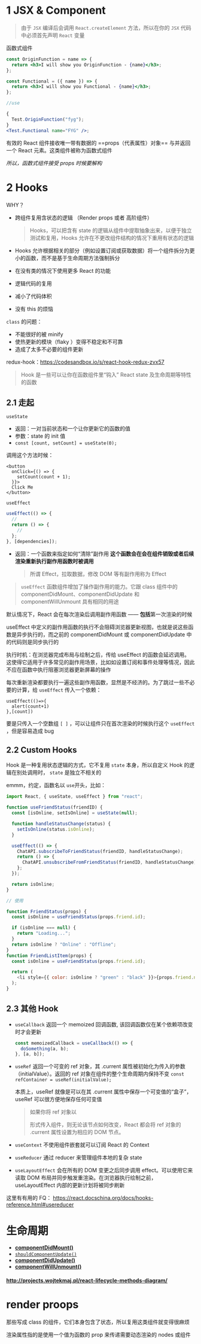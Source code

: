 # 1 JSX & Component

> 由于 `JSX` 编译后会调用 `React.createElement` 方法，所以在你的 `JSX` 代码中必须首先声明 `React` 变量


函数式组件

```jsx
const OriginFunction = name => {
  return <h3>I will show you OriginFunction - {name}</h3>;
};

const Functional = ({ name }) => {
  return <h3>I will show you Functional - {name}</h3>;
};

//use

{
  Test.OriginFunction("fyg");
}
<Test.Functional name="FYG" />;
```

有效的 React 组件接收唯一带有数据的 ==props（代表属性）对象== 与并返回一个 React 元素。这类组件被称为函数式组件

_所以，函数式组件接受 props 时候要解构_

# 2 Hooks

WHY？

- 跨组件复用含状态的逻辑 （Render props 或者 高阶组件）

  > Hooks，可以把含有 state 的逻辑从组件中提取抽象出来，以便于独立测试和复用，Hooks 允许在不更改组件结构的情况下重用有状态的逻辑

- Hooks 允许根据相关的部分（例如设置订阅或获取数据）将一个组件拆分为更小的函数，而不是基于生命周期方法强制拆分

- 在没有类的情况下使用更多 React 的功能

- 逻辑代码的复用

- 减小了代码体积

- 没有 this 的烦恼

`class` 的问题：

- 不能很好的被 minify
- 使热更新的模块（flaky ）变得不稳定和不可靠
- 造成了太多不必要的组件更新

redux-hook：<https://codesandbox.io/s/react-hook-redux-zvx57>

> Hook 是一些可以让你在函数组件里“钩入” React state 及生命周期等特性的函数

## 2.1 走起

`useState`

- 返回：一对当前状态和一个让你更新它的函数的值
- 参数：state 的 init 值
- `const [count, setCount] = useState(0);`

调用这个方法时候：

```react
<button
  onClick={() => {
    setCount(count + 1);
  }}>
  Click Me
</button>
```



`useEffect`

```javascript
useEffect(() => {
  //
  return () => {
    //
  };
}, [dependencies]);
```

- 返回：一个函数来指定如何“清除”副作用
  **这个函数会在会在组件销毁或者后续渲染重新执行副作用函数时被调用**
  
  
  
  > 所谓 Effect，拉取数据，修改 DOM 等有副作用称为 Effect

> `useEffect` 函数组件增加了操作副作用的能力。它跟 class 组件中的 componentDidMount、componentDidUpdate 和 componentWillUnmount 具有相同的用途

默认情况下，React 会在每次渲染后调用副作用函数 —— **包括**第一次渲染的时候



useEffect 中定义的副作用函数的执行不会阻碍浏览器更新视图，也就是说这些函数是异步执行的，而之前的 componentDidMount 或 componentDidUpdate 中的代码则是同步执行的



执行时机：在浏览器完成布局与绘制之后，传给 useEffect 的函数会延迟调用。这使得它适用于许多常见的副作用场景，比如如设置订阅和事件处理等情况，因此不应在函数中执行阻塞浏览器更新屏幕的操作



每次重新渲染都要执行一遍这些副作用函数，显然是不经济的。为了跳过一些不必要的计算，给 `useEffect` 传入一个依赖：

```react
useEffect(()=>{
  alert(count+1)
},[count])
```



要是只传入一个空数组 `[ ]` ，可以让组件只在首次渲染的时候执行这个 `useEffect` ，但是容易造成 bug



## 2.2 Custom Hooks

Hook 是一种复用状态逻辑的方式，它不复用 `state` 本身，所以自定义 Hook 的逻辑在别处调用时， `state` 是独立不相关的

emmm，约定，函数名以 `use`开头，比如：

```javascript
import React, { useState, useEffect } from "react";

function useFriendStatus(friendID) {
  const [isOnline, setIsOnline] = useState(null);

  function handleStatusChange(status) {
    setIsOnline(status.isOnline);
  }

  useEffect(() => {
    ChatAPI.subscribeToFriendStatus(friendID, handleStatusChange);
    return () => {
      ChatAPI.unsubscribeFromFriendStatus(friendID, handleStatusChange);
    };
  });

  return isOnline;
}

// 使用

function FriendStatus(props) {
  const isOnline = useFriendStatus(props.friend.id);

  if (isOnline === null) {
    return "Loading...";
  }
  return isOnline ? "Online" : "Offline";
}
function FriendListItem(props) {
  const isOnline = useFriendStatus(props.friend.id);

  return (
    <li style={{ color: isOnline ? "green" : "black" }}>{props.friend.name}</li>
  );
}
```

## 2.3 其他 Hook

- `useCallback` 返回一个 memoized 回调函数, 该回调函数仅在某个依赖项改变时才会更新
  ```javascript
  const memoizedCallback = useCallback(() => {
    doSomething(a, b);
  }, [a, b]);
  ```
- `useRef` 返回一个可变的 ref 对象，其 .current 属性被初始化为传入的参数（initialValue）。返回的 ref 对象在组件的整个生命周期内保持不变
  `const refContainer = useRef(initialValue);`

  本质上，useRef 就像是可以在其 .current 属性中保存一个可变值的“盒子”，useRef 可以很方便地保存任何可变值
  
  > 如果你将 ref 对象以 <div ref={myRef} /> 形式传入组件，则无论该节点如何改变，React 都会将 ref 对象的 .current 属性设置为相应的 DOM 节点。


- `useContext` 不使用组件嵌套就可以订阅 React 的 Context
- `useReducer` 通过 reducer 来管理组件本地的复杂 state
- `useLayoutEffect` 会在所有的 DOM 变更之后同步调用 effect。可以使用它来读取 DOM 布局并同步触发重渲染。在浏览器执行绘制之前，useLayoutEffect 内部的更新计划将被同步刷新

这里有有用的 FQ：
https://react.docschina.org/docs/hooks-reference.html#usereducer

# 生命周期

- [**componentDidMount()**](https://react.docschina.org/docs/react-component.html#componentdidmount)
- [`shouldComponentUpdate()`](https://react.docschina.org/docs/react-component.html#shouldcomponentupdate)
- [**componentDidUpdate()**](https://react.docschina.org/docs/react-component.html#componentdidupdate)
- [**componentWillUnmount()**](https://react.docschina.org/docs/react-component.html#componentwillunmount)

#### <http://projects.wojtekmaj.pl/react-lifecycle-methods-diagram/>



# render proops

那些写成 class 的组件，它们本身包含了状态，所以复用这类组件就变得很麻烦

渲染属性指的是使用一个值为函数的 prop 来传递需要动态渲染的 nodes 或组件
